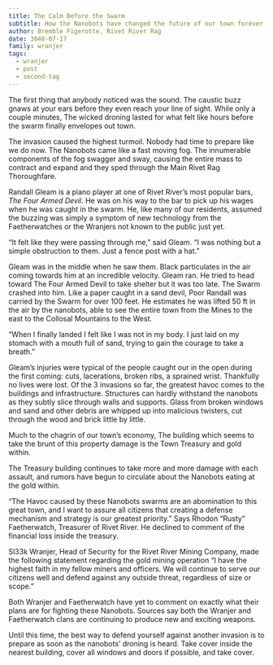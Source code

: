 ```yaml
---
title: The Calm Before the Swarm
subtitle: How the Nanobots have changed the future of our town forever
author: Bremble Figerotte, Rivet River Rag
date: 3048-07-17
family: wranjer
tags:
  - wranjer
  - post
  - second-tag
---
```


The first thing that anybody noticed was the sound. The caustic buzz gnaws at your ears before they even reach your line of sight. While only a couple minutes, The wicked droning lasted for what felt like hours before the swarm finally envelopes out town.

The invasion caused the highest turmoil. Nobody had time to prepare like we do now. The Nanobots came like a fast moving fog. The innumerable components of the fog swagger and sway, causing the entire mass to contract and expand and they sped through the Main Rivet Rag Thoroughfare.

Randall Gleam is a piano player at one of Rivet River’s most popular bars, _The Four Armed Devil_. He was on his way to the bar to pick up his wages when he was caught in the swarm. He, like many of our residents, assumed the buzzing was simply a symptom of new technology from the Faetherwatches or the Wranjers not known to the public just yet.

“It felt like they were passing through me,” said Gleam. “I was nothing but a simple obstruction to them. Just a fence post with a hat.”

Gleam was in the middle when he saw them. Black particulates in the air coming towards him at an incredible velocity. Gleam ran. He tried to head toward The Four Armed Devil to take shelter but it was too late. The Swarm crashed into him. Like a paper caught in a sand devil, Poor Randall was carried by the Swarm for over 100 feet. He estimates he was lifted 50 ft in the air by the nanobots, able to see the entire town from the Mines to the east to the Collosal Mountains to the West.

“When I finally landed I felt like I was not in my body. I just laid on my stomach with a mouth full of sand, trying to gain the courage to take a breath.”

Gleam’s injuries were typical of the people caught our in the open during the first coming: cuts, lacerations, broken ribs, a sprained wrist. Thankfully no lives were lost. Of the 3 invasions so far, the greatest havoc comes to the buildings and infrastructure. Structures can hardly withstand the nanobots as they subtly slice through walls and supports. Glass from broken windows and sand and other debris are whipped up into malicious twisters, cut through the wood and brick little by little.

Much to the chagrin of our town’s economy, The building which seems to take the brunt of this property damage is the Town Treasury and gold within.

The Treasury building continues to take more and more damage with each assault, and rumors have begun to circulate about the Nanobots eating at the gold within.

“The Havoc caused by these Nanobots swarms are an abomination to this great town, and I want to assure all citizens that creating a defense mechanism and strategy is our greatest priority.” Says Rhodon “Rusty” Faetherwatch, Treasurer of Rivet River. He declined to comment of the financial loss inside the treasury.

Sl33k Wranjer, Head of Security for the Rivet River Mining Company, made the following statement regarding the gold mining operation “I have the highest faith in my fellow miners and officers. We will continue to serve our citizens well and defend against any outside threat, regardless of size or scope.”

Both Wranjer and Faetherwatch have yet to comment on exactly what their plans are for fighting these Nanobots. Sources say both the Wranjer and Faetherwatch clans are continuing to produce new and exciting weapons.

Until this time, the best way to defend yourself against another invasion is to prepare as soon as the nanobots’ droning is heard. Take cover inside the nearest building, cover all windows and doors if possible, and take cover.
